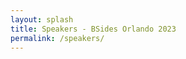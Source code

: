 ```yaml
---
layout: splash
title: Speakers - BSides Orlando 2023
permalink: /speakers/
---
```


<script type="text/javascript" src="https://sessionize.com/api/v2/z0ibyaid/view/SpeakerWall"></script>